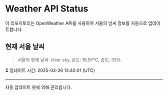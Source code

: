 
# Weather API Status

이 리포지토리는 OpenWeather API를 사용하여 서울의 날씨 정보를 자동으로 업데이트합니다.

## 현재 서울 날씨
> 서울의 현재 날씨: clear sky, 온도: 16.97°C, 습도: 33%

⏳ 업데이트 시간: 2025-03-26 13:40:01 (UTC)

---
자동 업데이트 봇에 의해 관리됩니다.
